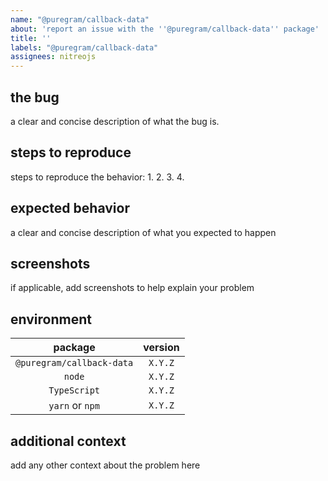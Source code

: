 ```yaml
---
name: "@puregram/callback-data"
about: 'report an issue with the ''@puregram/callback-data'' package'
title: ''
labels: "@puregram/callback-data"
assignees: nitreojs
---
```


## the bug
a clear and concise description of what the bug is.

## steps to reproduce
steps to reproduce the behavior:
1.
2.
3.
4.

## expected behavior
a clear and concise description of what you expected to happen

## screenshots
if applicable, add screenshots to help explain your problem

## environment
|          package          | version |
| :-----------------------: | :-----: |
| `@puregram/callback-data` | `X.Y.Z` |
|          `node`           | `X.Y.Z` |
|       `TypeScript`        | `X.Y.Z` |
|      `yarn` or `npm`      | `X.Y.Z` |

## additional context
add any other context about the problem here
